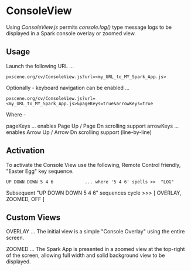 # ConsoleView

Using *ConsoleView.js* permits *console.log()* type message logs 
to be displayed in a Spark console overlay or zoomed view.

## Usage

Launch the following URL ...


    pxscene.org/cv/ConsoleView.js?url=<my_URL_to_MY_Spark_App.js>


Optionally - keyboard navigation can be enabled ...


    pxscene.org/cv/ConsoleView.js?url=<my_URL_to_MY_Spark_App.js>&pageKeys=true&arrowKeys=true 


Where - 

  pageKeys    ... enables Page Up / Page Dn   scrolling support
  arrowKeys   ... enables Arrow Up / Arrow Dn scrolling support  (line-by-line)
  

## Activation

To activate the Console View use the following, Remote Control friendly, "Easter Egg" key sequence.


    UP DOWN DOWN 5 4 6            ... where '5 4 6' spells >>  "LOG" 

Subsequent "UP DOWN DOWN 5 4 6" sequences cycle  >>>  [ OVERLAY, ZOOMED, OFF ]

## Custom Views


OVERLAY  ...   The initial view is a simple "Console Overlay" using the entire screen.

ZOOMED   ...   The Spark App is presented in a zoomed view at the top-right of the screen, 
               allowing full width and solid background view to be displayed.





